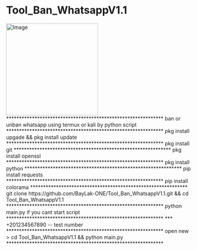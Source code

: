 # Tool_Ban_WhatsappV1.1
<img width="250" alt="Image" src="https://github.com/user-attachments/assets/1d341043-e27b-4eb5-9958-07bbbce029fd" />
*************************************************************
ban or unban whatsapp using termux or kali by python script
*************************************************************
pkg install upgade && pkg install update
*************************************************************
pkg install git
*************************************************************
pkg install openssl
*************************************************************
pkg install python
*************************************************************
pip install requests
*************************************************************
pip install colorama
*************************************************************
git clone https://github.com/BayLak-ONE/Tool_Ban_WhatsappV1.1.git && cd Tool_Ban_WhatsappV1.1
*************************************************************
python main.py if you cant start script
*************************************************************
*** +201234567890 -- test number
*************************************************************
open new > cd Tool_Ban_WhatsappV1.1 && python main.py
*************************************************************
